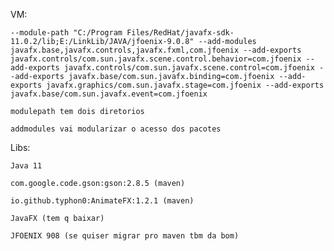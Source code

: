 VM:

    --module-path "C:/Program Files/RedHat/javafx-sdk-11.0.2/lib;E:/LinkLib/JAVA/jfoenix-9.0.8" --add-modules javafx.base,javafx.controls,javafx.fxml,com.jfoenix --add-exports javafx.controls/com.sun.javafx.scene.control.behavior=com.jfoenix --add-exports javafx.controls/com.sun.javafx.scene.control=com.jfoenix --add-exports javafx.base/com.sun.javafx.binding=com.jfoenix --add-exports javafx.graphics/com.sun.javafx.stage=com.jfoenix --add-exports javafx.base/com.sun.javafx.event=com.jfoenix

    modulepath tem dois diretorios

    addmodules vai modularizar o acesso dos pacotes


Libs:

    Java 11

    com.google.code.gson:gson:2.8.5 (maven)

    io.github.typhon0:AnimateFX:1.2.1 (maven)

    JavaFX (tem q baixar)

    JFOENIX 908 (se quiser migrar pro maven tbm da bom)